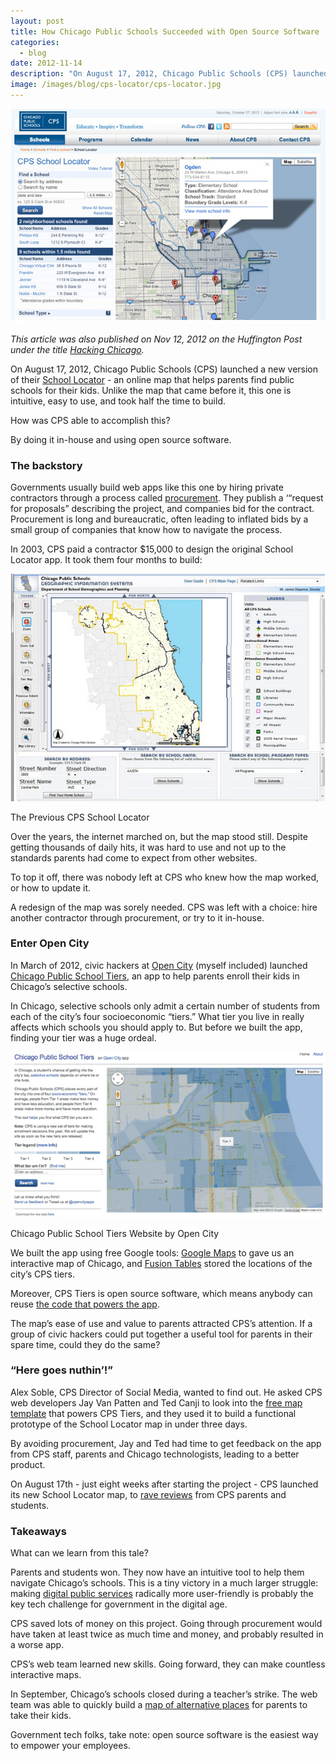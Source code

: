 ```yaml
---
layout: post
title: How Chicago Public Schools Succeeded with Open Source Software
categories: 
  - blog
date: 2012-11-14
description: "On August 17, 2012, Chicago Public Schools (CPS) launched a new version of their School Locator - an online map that helps parents find public schools for their kids. Unlike the map that came before it, this one is intuitive, easy to use, and took half the time to build. How was CPS able to accomplish this? By doing it in-house and using open source software."
image: /images/blog/cps-locator/cps-locator.jpg
---
```


<p><a href='http://cps.edu/map'><img class='img-thumbnail' src='/images/blog/cps-locator/cps-locator.jpg' title='Jekyll' alt='Jekyll'></a></p>
            
<p><em>This article was also published on Nov 12, 2012 on the Huffington Post under the title <a href="http://www.huffingtonpost.com/derek-eder/chicago-public-schools-locator-map_b_2119284.html">Hacking Chicago</a>.</em></p>

<p>On August 17, 2012, Chicago Public Schools (CPS) launched a new version of their <a href="http://cps.edu/map">School Locator</a> - an online map that helps parents find public schools for their kids. Unlike the map that came before it, this one is intuitive, easy to use, and took half the time to build.</p>

<p>How was CPS able to accomplish this?</p>

<p>By doing it in-house and using open source software.</p>

### The backstory

Governments usually build web apps like this one by hiring private contractors through a process called [procurement](http://en.wikipedia.org/wiki/Procurement). They publish a ‘“request for proposals” describing the project, and companies bid for the contract. Procurement is long and bureaucratic, often leading to inflated bids by a small group of companies that know how to navigate the process.

In 2003, CPS paid a contractor $15,000 to design the original School Locator app. It took them four months to build:

<p><img class='img-thumbnail' src='/images/blog/cps-locator/cps-locator-old.jpg' title='The Previous CPS School Locator' alt='The Previous CPS School Locator'></p>

The Previous CPS School Locator

Over the years, the internet marched on, but the map stood still. Despite getting thousands of daily hits, it was hard to use and not up to the standards parents had come to expect from other websites. 

To top it off, there was nobody left at CPS who knew how the map worked, or how to update it. 

A redesign of the map was sorely needed. CPS was left with a choice: hire another contractor through procurement, or try to it in-house.

### Enter Open City

In March of 2012, civic hackers at [Open City](http://opencityapps.org/) (myself included) launched [Chicago Public School Tiers](http://cpstiers.opencityapps.org), an app to help parents enroll their kids in Chicago’s selective schools. 

In Chicago, selective schools only admit a certain number of students from each of the city’s four socioeconomic “tiers.” What tier you live in really affects which schools you should apply to. But before we built the app, finding your tier was a huge ordeal.

<p><a href='http://cpstiers.opencityapps.org'><img class='img-thumbnail' src='/images/blog/cps-locator/cps-tiers.jpg' title='Chicago Public School Tiers Website by Open City' alt='Chicago Public School Tiers Website by Open City'></a></p>

Chicago Public School Tiers Website by Open City

We built the app using free Google tools: [Google Maps](https://developers.google.com/maps/documentation/javascript/) to gave us an interactive map of Chicago, and [Fusion Tables](http://www.google.com/fusiontables/Home/) stored the locations of the city’s CPS tiers. 

Moreover, CPS Tiers is open source software, which means anybody can reuse [the code that powers the app](https://github.com/open-city/cps-tiers). 

The map’s ease of use and value to parents attracted CPS’s attention. If a group of civic hackers could put together a useful tool for parents in their spare time, could they do the same? 

### “Here goes nuthin’!”

Alex Soble, CPS Director of Social Media, wanted to find out. He asked CPS web developers Jay Van Patten and Ted Canji to look into the [free map template](http://derekeder.com/searchable_map_template/) that powers CPS Tiers, and they used it to build a functional prototype of the School Locator map in under three days.

By avoiding procurement, Jay and Ted had time to get feedback on the app from CPS staff, parents and Chicago technologists, leading to a better product.

On August 17th - just eight weeks after starting the project - CPS launched its new School Locator map, to [rave reviews](http://storify.com/alexsoble/reactions-to-cps-s-new-school-locator-tool) from CPS parents and students.

### Takeaways

What can we learn from this tale?

Parents and students won. They now have an intuitive tool to help them navigate Chicago’s schools. This is a tiny victory in a much larger struggle: making [digital public services](http://digital.cabinetoffice.gov.uk/) radically more user-friendly is probably the key tech challenge for government in the digital age.

CPS saved lots of money on this project. Going through procurement would have taken at least twice as much time and money, and probably resulted in a worse app.

CPS’s web team learned new skills. Going forward, they can make countless interactive maps. 

In September, Chicago’s schools closed during a teacher’s strike. The web team was able to quickly build a [map of alternative places](http://cps.edu/ChildrenFirst/Pages/ChildrenFirstLocator.aspx) for parents to take their kids. 

Government tech folks, take note: open source software is the easiest way to empower your employees.